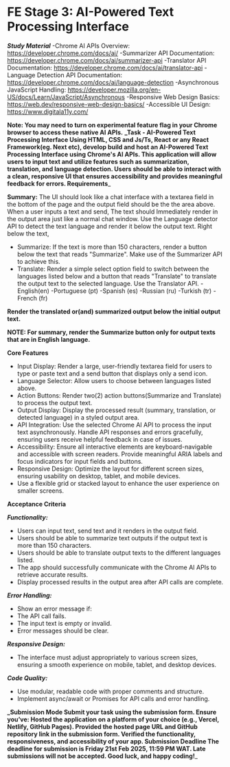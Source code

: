 # FE Stage 3: AI-Powered Text Processing Interface

**_Study Material_**
-Chrome AI APIs Overview: https://developer.chrome.com/docs/ai/
-Summarizer API Documentation: https://developer.chrome.com/docs/ai/summarizer-api
-Translator API Documentation: https://developer.chrome.com/docs/ai/translator-api
-Language Detection API Documentation: https://developer.chrome.com/docs/ai/language-detection
-Asynchronous JavaScript Handling: https://developer.mozilla.org/en-US/docs/Learn/JavaScript/Asynchronous
-Responsive Web Design Basics: https://web.dev/responsive-web-design-basics/
-Accessible UI Design: https://www.digitala11y.com/

**Note: You may need to turn on experimental feature flag in your Chrome browser to access these native AI APIs.**
**\_Task - AI-Powered Text Processing Interface
Using HTML, CSS and Js/Ts, React or any React Framework(eg. Next etc), develop build and host an AI-Powered Text Processing Interface using Chrome's AI APIs. This application will allow users to input text and utilize features such as summarization, translation, and language detection. Users should be able to interact with a clean, responsive UI that ensures accessibility and provides meaningful feedback for errors.
Requirements**\_

**Summary:**
The UI should look like a chat interface with a textarea field in the bottom of the page and the output field should be the the area above.
When a user inputs a text and send, The text should Immediately render in the output area just like a normal chat window.
Use the Language detector API to detect the text language and render it below the output text.
Right below the text,

- Summarize: If the text is more than 150 characters, render a button below the text that reads "Summarize". Make use of the Summarizer API to achieve this.
- Translate: Render a simple select option field to switch between the languages listed below and a button that reads "Translate" to translate the output text to the selected language. Use the Translator API.
  -English(en)
  -Portuguese (pt)
  -Spanish (es)
  -Russian (ru)
  -Turkish (tr)
  -French (fr)

**Render the translated or(and) summarized output below the initial output text.**

**NOTE: For summary, render the Summarize button only for output texts that are in English language.**

**Core Features**

- Input Display: Render a large, user-friendly textarea field for users to type or paste text and a send button that displays only a send icon.
- Language Selector: Allow users to choose between languages listed above.
- Action Buttons: Render two(2) action buttons(Summarize and Translate) to process the output text.
- Output Display: Display the processed result (summary, translation, or detected language) in a styled output area.
- API Integration: Use the selected Chrome AI API to process the input text asynchronously. Handle API responses and errors gracefully, ensuring users receive helpful feedback in case of issues.
- Accessibility: Ensure all interactive elements are keyboard-navigable and accessible with screen readers. Provide meaningful ARIA labels and focus indicators for input fields and buttons.
- Responsive Design: Optimize the layout for different screen sizes, ensuring usability on desktop, tablet, and mobile devices.
- Use a flexible grid or stacked layout to enhance the user experience on smaller screens.

**Acceptance Criteria**

**_Functionality:_**

- Users can input text, send text and it renders in the output field.
- Users should be able to summarize text outputs if the output text is more than 150 characters.
- Users should be able to translate output texts to the different languages listed.
- The app should successfully communicate with the Chrome AI APIs to retrieve accurate results.
- Display processed results in the output area after API calls are complete.

**_Error Handling:_**

- Show an error message if:
- The API call fails.
- The input text is empty or invalid.
- Error messages should be clear.

**_Responsive Design:_**

- The interface must adjust appropriately to various screen sizes, ensuring a smooth experience on mobile, tablet, and desktop devices.

**_Code Quality:_**

- Use modular, readable code with proper comments and structure.
- Implement async/await or Promises for API calls and error handling.

**\_Submission Mode
Submit your task using the submission form. Ensure you’ve:
Hosted the application on a platform of your choice (e.g., Vercel, Netlify, GitHub Pages).
Provided the hosted page URL and GitHub repository link in the submission form.
Verified the functionality, responsiveness, and accessibility of your app.
Submission Deadline
The deadline for submission is Friday 21st Feb 2025, 11:59 PM WAT. Late submissions will not be accepted.
Good luck, and happy coding!**\_
